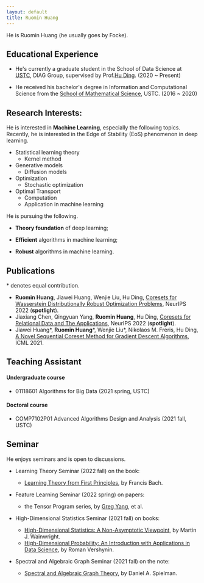 ```yaml
---
layout: default
title: Ruomin Huang
---
```

He is Ruomin Huang (he usually goes by Focke). 

## Educational Experience

* He's currently a graduate student in the School of Data Science at [USTC][1], DIAG Group, supervised by Prof.[Hu Ding][2]. (2020 ~ Present)

* He received his bachelor's degree in Information and Computational Science from the [School of Mathematical Science][3], USTC. (2016 ~ 2020)



## Research Interests:
He is interested in **Machine Learning**, especially the following topics. Recently, he is interested in the Edge of Stability (EoS) phenomenon in deep learning.

- Statistical learning theory
    - Kernel method
- Generative models
    - Diffusion models
- Optimization
    - Stochastic optimization
- Optimal Transport
    - Computation
    - Application in machine learning

He is pursuing the following.

* **Theory foundation** of deep learning;

* **Efficient** algorithms in machine learning;

*  **Robust** algorithms in machine learning.

## Publications
 \* denotes equal contribution.
- **Ruomin Huang**, Jiawei Huang, Wenjie Liu, Hu Ding, [Coresets for Wasserstein Distributionally Robust Optimization Problems](https://arxiv.org/abs/2210.04260), NeurIPS 2022 (**spotlight**).
- Jiaxiang Chen, Qingyuan Yang, **Ruomin Huang**, Hu Ding, [Coresets for Relational Data and The Applications](https://arxiv.org/abs/2210.04249), NeurIPS 2022 (**spotlight**).
- Jiawei Huang\*, **Ruomin Huang**\*, Wenjie Liu\*, Nikolaos M. Freris, Hu Ding, [A Novel Sequential Coreset Method for Gradient Descent Algorithms](https://arxiv.org/abs/2112.02504), ICML 2021. 

## Teaching Assistant

#### Undergraduate course
* 01118601 Algorithms for Big Data (2021 spring, USTC) 

#### Doctoral course
* COMP7102P01 Advanced Algorithms Design and Analysis (2021 fall, USTC)

## Seminar

He enjoys seminars and is open to discussions.

- Learning Theory Seminar (2022 fall) on the book:
    - [Learning Theory from First Principles][7], by Francis Bach.

- Feature Learning Seminar (2022 spring) on papers:
    - the Tensor Program series, by [Greg Yang](https://www.microsoft.com/en-us/research/people/gregyang/), et al.

- High-Dimensional Statistics Seminar (2021 fall) on books:
    - [High-Dimensional Statistics: A Non-Asymptotic Viewpoint][4], by Martin J. Wainwright. 
    - [High-Dimensional Probability: An Introduction with Applications in Data Science][5], by Roman Vershynin.
- Spectral and Algebraic Graph Seminar (2021 fall) on the note:
    - [Spectral and Algebraic Graph Theory][6], by Daniel A. Spielman.




[1]: http://en.ustc.edu.cn/
[2]: http://staff.ustc.edu.cn/~huding/index.html
[3]: http://math.ustc.edu.cn/ENGLISH/list.htm
[4]: https://www.cambridge.org/core/books/highdimensional-statistics/8A91ECEEC38F46DAB53E9FF8757C7A4E
[5]: https://www.math.uci.edu/~rvershyn/papers/HDP-book/HDP-book.html#
[6]: http://cs-www.cs.yale.edu/homes/spielman/sagt/
[7]: https://www.di.ens.fr/~fbach/ltfp_book.pdf